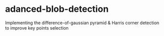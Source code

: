 # adanced-blob-detection
Implementing the difference-of-gaussian pyramid &amp; Harris corner detection to improve key points selection
